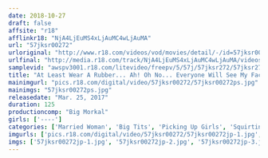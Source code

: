 ```yaml
---
date: 2018-10-27
draft: false
affsite: "r18"
afflinkr18: "NjA4LjEuMS4xLjAuMC4wLjAuMA"
url: "57jksr00272"
urloriginal: "http://www.r18.com/videos/vod/movies/detail/-/id=57jksr00272"
urlfinal: "http://media.r18.com/track/NjA4LjEuMS4xLjAuMC4wLjAuMA/videos/vod/movies/detail/-/id=57jksr00272"
samplevid: "awspv3001.r18.com/litevideo/freepv/5/57j/57jksr272/57jksr272_dmb_w.mp4"
title: "At Least Wear A Rubber... Ah! Oh No... Everyone Will See My Face... There Must Be Something Wrong With These Beautiful Housewives If They're Gonna Let Us Seduce Them To Appear In An AV 'Serious Creampie Sex! Faces On Camera! Pickinug Up Girls: Married Woman Babes' In Tsukiji"
mainimgurl: "pics.r18.com/digital/video/57jksr00272/57jksr00272ps.jpg"
mainimgs: "57jksr00272ps.jpg"
releasedate: "Mar. 25, 2017"
duration: 125
productioncomp: "Big Morkal"
girls: ['----']
categories: ['Married Woman', 'Big Tits', 'Picking Up Girls', 'Squirting', 'Hi-Def']
imgurls: ['pics.r18.com/digital/video/57jksr00272/57jksr00272jp-1.jpg', 'pics.r18.com/digital/video/57jksr00272/57jksr00272jp-2.jpg', 'pics.r18.com/digital/video/57jksr00272/57jksr00272jp-3.jpg', 'pics.r18.com/digital/video/57jksr00272/57jksr00272jp-4.jpg', 'pics.r18.com/digital/video/57jksr00272/57jksr00272jp-5.jpg', 'pics.r18.com/digital/video/57jksr00272/57jksr00272jp-6.jpg', 'pics.r18.com/digital/video/57jksr00272/57jksr00272jp-7.jpg', 'pics.r18.com/digital/video/57jksr00272/57jksr00272jp-8.jpg', 'pics.r18.com/digital/video/57jksr00272/57jksr00272jp-9.jpg', 'pics.r18.com/digital/video/57jksr00272/57jksr00272jp-10.jpg', 'pics.r18.com/digital/video/57jksr00272/57jksr00272jp-11.jpg', 'pics.r18.com/digital/video/57jksr00272/57jksr00272jp-12.jpg', 'pics.r18.com/digital/video/57jksr00272/57jksr00272jp-13.jpg', 'pics.r18.com/digital/video/57jksr00272/57jksr00272jp-14.jpg', 'pics.r18.com/digital/video/57jksr00272/57jksr00272jp-15.jpg', 'pics.r18.com/digital/video/57jksr00272/57jksr00272jp-16.jpg', 'pics.r18.com/digital/video/57jksr00272/57jksr00272jp-17.jpg', 'pics.r18.com/digital/video/57jksr00272/57jksr00272jp-18.jpg', 'pics.r18.com/digital/video/57jksr00272/57jksr00272jp-19.jpg', 'pics.r18.com/digital/video/57jksr00272/57jksr00272jp-20.jpg']
imgs: ['57jksr00272jp-1.jpg', '57jksr00272jp-2.jpg', '57jksr00272jp-3.jpg', '57jksr00272jp-4.jpg', '57jksr00272jp-5.jpg', '57jksr00272jp-6.jpg', '57jksr00272jp-7.jpg', '57jksr00272jp-8.jpg', '57jksr00272jp-9.jpg', '57jksr00272jp-10.jpg', '57jksr00272jp-11.jpg', '57jksr00272jp-12.jpg', '57jksr00272jp-13.jpg', '57jksr00272jp-14.jpg', '57jksr00272jp-15.jpg', '57jksr00272jp-16.jpg', '57jksr00272jp-17.jpg', '57jksr00272jp-18.jpg', '57jksr00272jp-19.jpg', '57jksr00272jp-20.jpg']
---
```

